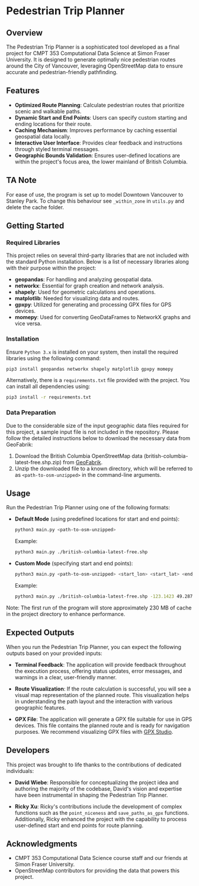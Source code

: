 
# Pedestrian Trip Planner

## Overview

The Pedestrian Trip Planner is a sophisticated tool developed as a final project for CMPT 353 Computational Data Science at Simon Fraser University. It is designed to generate optimally nice pedestrian routes around the City of Vancouver, leveraging OpenStreetMap data to ensure accurate and pedestrian-friendly pathfinding.

## Features

- **Optimized Route Planning**: Calculate pedestrian routes that prioritize scenic and walkable paths.
- **Dynamic Start and End Points**: Users can specify custom starting and ending locations for their route.
- **Caching Mechanism**: Improves performance by caching essential geospatial data locally.
- **Interactive User Interface**: Provides clear feedback and instructions through styled terminal messages.
- **Geographic Bounds Validation**: Ensures user-defined locations are within the project's focus area, the lower mainland of British Columbia.

## TA Note

For ease of use, the program is set up to model Downtown Vancouver to Stanley Park. To change this behaviour see `_within_zone` in `utils.py` and delete the cache folder.

## Getting Started

### Required Libraries

This project relies on several third-party libraries that are not included with the standard Python installation. Below is a list of necessary libraries along with their purpose within the project:

- **geopandas**: For handling and analyzing geospatial data.
- **networkx**: Essential for graph creation and network analysis.
- **shapely**: Used for geometric calculations and operations.
- **matplotlib**: Needed for visualizing data and routes.
- **gpxpy**: Utilized for generating and processing GPX files for GPS devices.
- **momepy**: Used for converting GeoDataFrames to NetworkX graphs and vice versa.

### Installation

Ensure `Python 3.x` is installed on your system, then install the required libraries using the following command:

  ```sh
  pip3 install geopandas networkx shapely matplotlib gpxpy momepy
  ```

Alternatively, there is a `requirements.txt` file provided with the project. You can install all dependencies using:

  ```sh
  pip3 install -r requirements.txt
  ```

### Data Preparation

Due to the considerable size of the input geographic data files required for this project, a sample input file is not included in the repository. Please follow the detailed instructions below to download the necessary data from GeoFabrik:

1. Download the British Columbia OpenStreetMap data (british-columbia-latest-free.shp.zip) from [GeoFabrik](https://download.geofabrik.de/north-america/canada/british-columbia.html).
2. Unzip the downloaded file to a known directory, which will be referred to as `<path-to-osm-unzipped>` in the command-line arguments.

## Usage

Run the Pedestrian Trip Planner using one of the following formats:

- **Default Mode** (using predefined locations for start and end points):

  ```sh
  python3 main.py <path-to-osm-unzipped>
  ```

  Example:

  ```sh
  python3 main.py ./british-columbia-latest-free.shp
  ```

- **Custom Mode** (specifying start and end points):

  ```sh
  python3 main.py <path-to-osm-unzipped> <start_lon> <start_lat> <end_lon> <end_lat>
  ```

  Example:

  ```sh
  python3 main.py ./british-columbia-latest-free.shp -123.1423 49.2871 -123.1217 49.2744
  ```

Note: The first run of the program will store approximately 230 MB of cache in the project directory to enhance performance.

## Expected Outputs

When you run the Pedestrian Trip Planner, you can expect the following outputs based on your provided inputs:

- **Terminal Feedback**: The application will provide feedback throughout the execution process, offering status updates, error messages, and warnings in a clear, user-friendly manner.

- **Route Visualization**: If the route calculation is successful, you will see a visual map representation of the planned route. This visualization helps in understanding the path layout and the interaction with various geographic features.

- **GPX File**: The application will generate a GPX file suitable for use in GPS devices. This file contains the planned route and is ready for navigation purposes. We recommend visualizing GPX files with [GPX Studio](https://gpx.studio/).

## Developers

This project was brought to life thanks to the contributions of dedicated individuals:

- **David Wiebe**: Responsible for conceptualizing the project idea and authoring the majority of the codebase, David's vision and expertise have been instrumental in shaping the Pedestrian Trip Planner.

- **Ricky Xu**: Ricky's contributions include the development of complex functions such as the `point_niceness` and `save_paths_as_gpx` functions. Additionally, Ricky enhanced the project with the capability to process user-defined start and end points for route planning.

## Acknowledgments

- CMPT 353 Computational Data Science course staff and our friends at Simon Fraser University.
- OpenStreetMap contributors for providing the data that powers this project.
